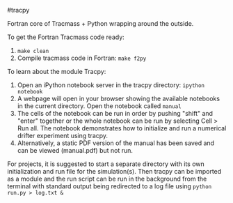 #tracpy

Fortran core of Tracmass + Python wrapping around the outside.

To get the Fortran Tracmass code ready:

1. `make clean`
1. Compile tracmass code in Fortran: `make f2py`

To learn about the module Tracpy:

1. Open an iPython notebook server in the tracpy directory: `ipython notebook`
1. A webpage will open in your browser showing the available notebooks in the current directory. Open the notebook called `manual`
1. The cells of the notebook can be run in order by pushing "shift" and "enter" together or the whole notebook can be run by selecting Cell > Run all. The notebook demonstrates how to initialize and run a numerical drifter experiment using tracpy.
1. Alternatively, a static PDF version of the manual has been saved and can be viewed (manual.pdf) but not run.

For projects, it is suggested to start a separate directory with its own initialization and run file for the simulation(s). Then tracpy can be imported as a module and the run script can be run in the background from the terminal with standard output being redirected to a log file using `python run.py > log.txt &`